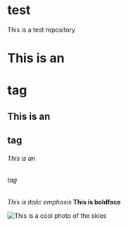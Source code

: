 # test
This is a test repository

# This is an <h1> tag
## This is an <h2> tag
###### This is an <h6> tag

*This is italic emphasis*
**This is boldface**

![This is a cool photo of the skies](https://apod.nasa.gov/apod/image/1906/CepheusB_Spitzer_14391.jpg)